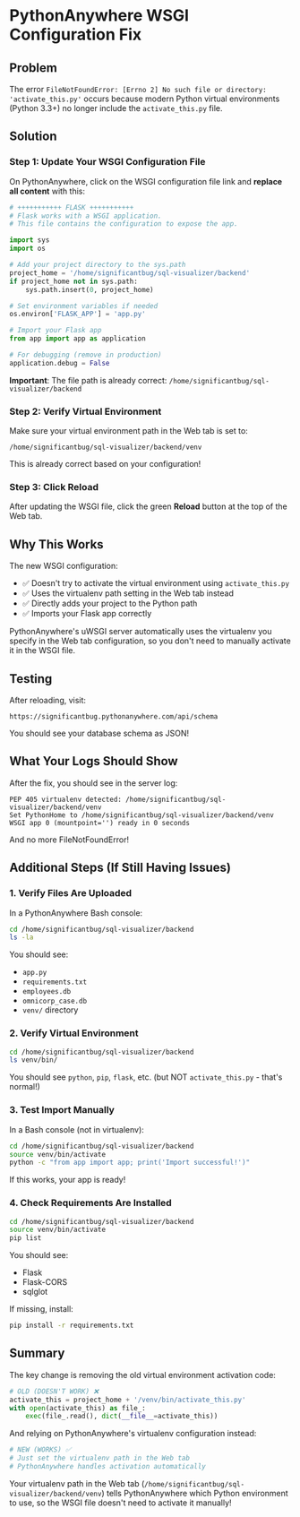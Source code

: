 # PythonAnywhere WSGI Configuration Fix

## Problem
The error `FileNotFoundError: [Errno 2] No such file or directory: 'activate_this.py'` occurs because modern Python virtual environments (Python 3.3+) no longer include the `activate_this.py` file.

## Solution

### Step 1: Update Your WSGI Configuration File

On PythonAnywhere, click on the WSGI configuration file link and **replace all content** with this:

```python
# +++++++++++ FLASK +++++++++++
# Flask works with a WSGI application.
# This file contains the configuration to expose the app.

import sys
import os

# Add your project directory to the sys.path
project_home = '/home/significantbug/sql-visualizer/backend'
if project_home not in sys.path:
    sys.path.insert(0, project_home)

# Set environment variables if needed
os.environ['FLASK_APP'] = 'app.py'

# Import your Flask app
from app import app as application

# For debugging (remove in production)
application.debug = False
```

**Important**: The file path is already correct: `/home/significantbug/sql-visualizer/backend`

### Step 2: Verify Virtual Environment

Make sure your virtual environment path in the Web tab is set to:
```
/home/significantbug/sql-visualizer/backend/venv
```

This is already correct based on your configuration!

### Step 3: Click Reload

After updating the WSGI file, click the green **Reload** button at the top of the Web tab.

## Why This Works

The new WSGI configuration:
- ✅ Doesn't try to activate the virtual environment using `activate_this.py`
- ✅ Uses the virtualenv path setting in the Web tab instead
- ✅ Directly adds your project to the Python path
- ✅ Imports your Flask app correctly

PythonAnywhere's uWSGI server automatically uses the virtualenv you specify in the Web tab configuration, so you don't need to manually activate it in the WSGI file.

## Testing

After reloading, visit:
```
https://significantbug.pythonanywhere.com/api/schema
```

You should see your database schema as JSON!

## What Your Logs Should Show

After the fix, you should see in the server log:
```
PEP 405 virtualenv detected: /home/significantbug/sql-visualizer/backend/venv
Set PythonHome to /home/significantbug/sql-visualizer/backend/venv
WSGI app 0 (mountpoint='') ready in 0 seconds
```

And no more FileNotFoundError!

## Additional Steps (If Still Having Issues)

### 1. Verify Files Are Uploaded

In a PythonAnywhere Bash console:
```bash
cd /home/significantbug/sql-visualizer/backend
ls -la
```

You should see:
- `app.py`
- `requirements.txt`
- `employees.db`
- `omnicorp_case.db`
- `venv/` directory

### 2. Verify Virtual Environment

```bash
cd /home/significantbug/sql-visualizer/backend
ls venv/bin/
```

You should see `python`, `pip`, `flask`, etc. (but NOT `activate_this.py` - that's normal!)

### 3. Test Import Manually

In a Bash console (not in virtualenv):
```bash
cd /home/significantbug/sql-visualizer/backend
source venv/bin/activate
python -c "from app import app; print('Import successful!')"
```

If this works, your app is ready!

### 4. Check Requirements Are Installed

```bash
cd /home/significantbug/sql-visualizer/backend
source venv/bin/activate
pip list
```

You should see:
- Flask
- Flask-CORS
- sqlglot

If missing, install:
```bash
pip install -r requirements.txt
```

## Summary

The key change is removing the old virtual environment activation code:
```python
# OLD (DOESN'T WORK) ❌
activate_this = project_home + '/venv/bin/activate_this.py'
with open(activate_this) as file_:
    exec(file_.read(), dict(__file__=activate_this))
```

And relying on PythonAnywhere's virtualenv configuration instead:
```python
# NEW (WORKS) ✅
# Just set the virtualenv path in the Web tab
# PythonAnywhere handles activation automatically
```

Your virtualenv path in the Web tab (`/home/significantbug/sql-visualizer/backend/venv`) tells PythonAnywhere which Python environment to use, so the WSGI file doesn't need to activate it manually!
